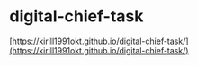 # digital-chief-task
[https://kirill1991okt.github.io/digital-chief-task/](https://kirill1991okt.github.io/digital-chief-task/)
